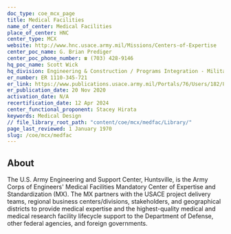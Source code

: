 ```yaml
---
doc_type: coe_mcx_page
title: Medical Facilities
name_of_center: Medical Facilities
place_of_center: HNC
center_type: MCX
website: http://www.hnc.usace.army.mil/Missions/Centers-of-Expertise
center_poc_name: G. Brian Prediger
center_poc_phone_number: ☎ (703) 428-9146
hq_poc_name: Scott Wick
hq_division: Engineering & Construction / Programs Integration - Military Programs
er_number: ER 1110-345-721
er_link: https://www.publications.usace.army.mil/Portals/76/Users/182/86/2486/1ER%201110-345-721.pdf?ver=UOM98EcXWcp-HzrHbyxhSw%3d%3d
er_publication_date: 20 Nov 2020
activation_date: N/A
recertification_date: 12 Apr 2024
center_functional_proponent: Stacey Hirata
keywords: Medical Design
// file_library_root_path: "content/coe/mcx/medfac/Library/"
page_last_reviewed: 1 January 1970
slug: /coe/mcx/medfac
---
```


## About

The U.S. Army Engineering and Support Center, Huntsville, is the Army Corps of Engineers' Medical Facilities Mandatory Center of Expertise and Standardization (MX). The MX partners with the USACE project delivery teams, regional business centers/divisions, stakeholders, and geographical districts to provide medical expertise and the highest-quality medical and medical research facility lifecycle support to the Department of Defense, other federal agencies, and foreign governments.


